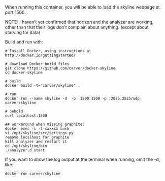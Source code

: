 When running this container, you will be able to load the skyline webpage at port 1500.

NOTE: I haven't yet confirmed that horizon and the analyzer are working, other than that their logs don't complain about anything.  (except about starving for data)

Build and run with:

    # Install Docker, using instructions at http://docker.io/gettingstarted/
    
    # download Docker build files
    git clone https://github.com/carver/docker-skyline
    cd docker-skyline
    
    # build
    docker build -t="carver/skyline" .
    
    # run
    docker run --name skyline -d  -p :1500:1500 -p :2025:2025/udp carver/skyline
    
    # behold
    curl localhost:1500

    ## workaround when missing graphite:
    docker exec -i -t xxxxxx bash
    vi /opt/skyline/src/settings.py
    remove localhost for graphite
    kill analyzer and restart it
    cd /opt/skyline/bin
    ./analyzer.d start

If you want to show the log output at the terminal when running, omit the -d, like:

    docker run carver/skyline
